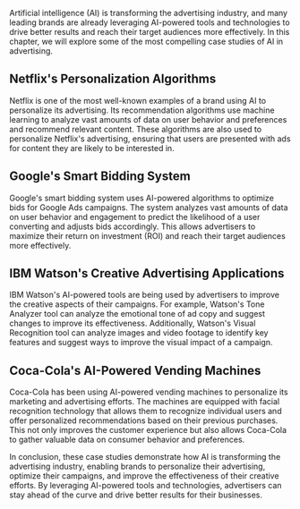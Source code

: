 
Artificial intelligence (AI) is transforming the advertising industry, and many leading brands are already leveraging AI-powered tools and technologies to drive better results and reach their target audiences more effectively. In this chapter, we will explore some of the most compelling case studies of AI in advertising.

Netflix's Personalization Algorithms
------------------------------------

Netflix is one of the most well-known examples of a brand using AI to personalize its advertising. Its recommendation algorithms use machine learning to analyze vast amounts of data on user behavior and preferences and recommend relevant content. These algorithms are also used to personalize Netflix's advertising, ensuring that users are presented with ads for content they are likely to be interested in.

Google's Smart Bidding System
-----------------------------

Google's smart bidding system uses AI-powered algorithms to optimize bids for Google Ads campaigns. The system analyzes vast amounts of data on user behavior and engagement to predict the likelihood of a user converting and adjusts bids accordingly. This allows advertisers to maximize their return on investment (ROI) and reach their target audiences more effectively.

IBM Watson's Creative Advertising Applications
----------------------------------------------

IBM Watson's AI-powered tools are being used by advertisers to improve the creative aspects of their campaigns. For example, Watson's Tone Analyzer tool can analyze the emotional tone of ad copy and suggest changes to improve its effectiveness. Additionally, Watson's Visual Recognition tool can analyze images and video footage to identify key features and suggest ways to improve the visual impact of a campaign.

Coca-Cola's AI-Powered Vending Machines
---------------------------------------

Coca-Cola has been using AI-powered vending machines to personalize its marketing and advertising efforts. The machines are equipped with facial recognition technology that allows them to recognize individual users and offer personalized recommendations based on their previous purchases. This not only improves the customer experience but also allows Coca-Cola to gather valuable data on consumer behavior and preferences.

In conclusion, these case studies demonstrate how AI is transforming the advertising industry, enabling brands to personalize their advertising, optimize their campaigns, and improve the effectiveness of their creative efforts. By leveraging AI-powered tools and technologies, advertisers can stay ahead of the curve and drive better results for their businesses.
